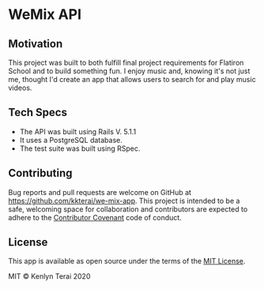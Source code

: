 # WeMix API

## Motivation
This project was built to both fulfill final project requirements for Flatiron School and to build something fun. I enjoy music and, knowing it's not just me, thought I'd create an app that allows users to search for and play music videos.

## Tech Specs
* The API was built using Rails V. 5.1.1
* It uses a PostgreSQL database.
* The test suite was built using RSpec.

## Contributing
Bug reports and pull requests are welcome on GitHub at https://github.com/kkterai/we-mix-app. This project is intended to be a safe, welcoming space for collaboration and contributors are expected to adhere to the [Contributor Covenant](http://contributor-covenant.org) code of conduct.

## License
This app is available as open source under the terms of the [MIT License](http://opensource.org/licenses/MIT).

MIT © Kenlyn Terai 2020
